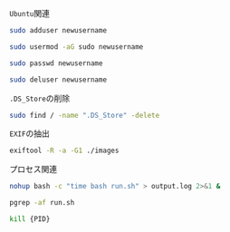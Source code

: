 `Ubuntu`関連
```sh
sudo adduser newusername

sudo usermod -aG sudo newusername

sudo passwd newusername

sudo deluser newusername
```

`.DS_Store`の削除
```sh
sudo find / -name ".DS_Store" -delete
```

`EXIF`の抽出
```sh
exiftool -R -a -G1 ./images
```

プロセス関連
```sh
nohup bash -c "time bash run.sh" > output.log 2>&1 &

pgrep -af run.sh

kill {PID}
```
